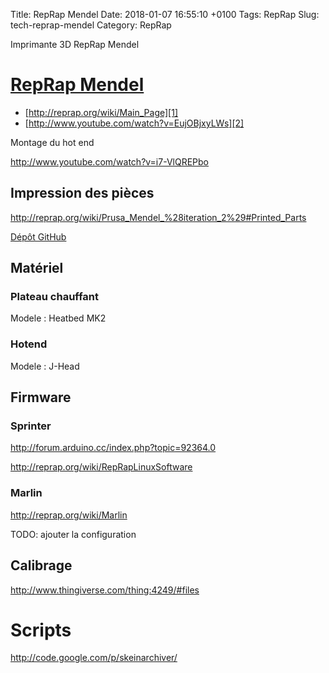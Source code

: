 Title:  RepRap Mendel
Date:   2018-01-07 16:55:10 +0100
Tags: RepRap
Slug: tech-reprap-mendel
Category: RepRap

Imprimante 3D RepRap Mendel

# [RepRap Mendel](http://reprap.org/wiki/Prusa_Mendel_%28iteration_2%29)

* [http://reprap.org/wiki/Main_Page][1]
* [http://www.youtube.com/watch?v=EujOBjxyLWs][2]

Montage du hot end

<http://www.youtube.com/watch?v=i7-VlQREPbo>

  [1]: http://reprap.org/wiki/Main_Page
  [2]: http://www.youtube.com/watch?v=EujOBjxyLWs

## Impression des pièces

<http://reprap.org/wiki/Prusa_Mendel_%28iteration_2%29#Printed_Parts>

[Dépôt GitHub](https://github.com/prusajr/PrusaMendel/)

## Matériel

### Plateau chauffant

Modele : Heatbed MK2

### Hotend

Modele : J-Head

## Firmware

### Sprinter

<http://forum.arduino.cc/index.php?topic=92364.0>

<http://reprap.org/wiki/RepRapLinuxSoftware>

### Marlin

<http://reprap.org/wiki/Marlin>

TODO: ajouter la configuration

## Calibrage

<http://www.thingiverse.com/thing:4249/#files>


# Scripts

<http://code.google.com/p/skeinarchiver/>
